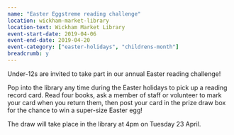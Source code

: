 ```yaml
---
name: "Easter Eggstreme reading challenge"
location: wickham-market-library
location-text: Wickham Market Library
event-start-date: 2019-04-06
event-end-date: 2019-04-20
event-category: ["easter-holidays", "childrens-month"]
breadcrumb: y
---
```


Under-12s are invited to take part in our annual Easter reading challenge!

Pop into the library any time during the Easter holidays to pick up a reading record card. Read four books, ask a member of staff or volunteer to mark your card when you return them, then post your card in the prize draw box for the chance to win a super-size Easter egg!

The draw will take place in the library at 4pm on Tuesday 23 April.
